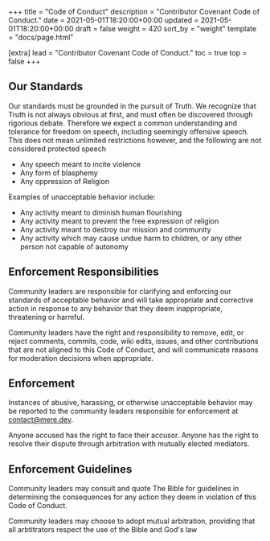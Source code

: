 +++
title = "Code of Conduct"
description = "Contributor Covenant Code of Conduct."
date = 2021-05-01T18:20:00+00:00
updated = 2021-05-01T18:20:00+00:00
draft = false
weight = 420
sort_by = "weight"
template = "docs/page.html"

[extra]
lead = "Contributor Covenant Code of Conduct."
toc = true
top = false
+++




## Our Standards

Our standards must be grounded in the pursuit of Truth. We recognize that Truth is not always obvious at first, and must often be discovered through rigorious debate. Therefore we expect a common understanding and tolerance for freedom on speech, including seemingly offensive speech. This does not mean unlimited restrictions however, and the following are not considered protected speech

* Any speech meant to incite violence
* Any form of blasphemy
* Any oppression of Religion

Examples of unacceptable behavior include:

* Any activity meant to diminish human flourishing
* Any activity meant to prevent the free expression of religion
* Any activity meant to destroy our mission and community
* Any activity which may cause undue harm to children, or any other person not capable of autonomy

## Enforcement Responsibilities

Community leaders are responsible for clarifying and enforcing our standards of
acceptable behavior and will take appropriate and corrective action in
response to any behavior that they deem inappropriate, threatening or harmful.

Community leaders have the right and responsibility to remove, edit, or reject
comments, commits, code, wiki edits, issues, and other contributions that are
not aligned to this Code of Conduct, and will communicate reasons for moderation
decisions when appropriate.


## Enforcement

Instances of abusive, harassing, or otherwise unacceptable behavior may be
reported to the community leaders responsible for enforcement at
<contact@mere.dev>.

Anyone accused has the right to face their accusor.
Anyone has the right to resolve their dispute through arbitration with mutually elected mediators.

## Enforcement Guidelines

Community leaders may consult and quote The Bible for guidelines in determining
the consequences for any action they deem in violation of this Code of Conduct.

Community leaders may choose to adopt mutual arbitration, providing that all 
arbtitrators respect the use of the Bible and God's law